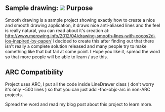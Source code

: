 Sample drawing:
![](https://github.com/krzysztofzablocki/smooth-drawing/raw/master/Example.png)
Purpose
--------------

Smooth drawing is a sample project showing exactly how to create a nice and smooth drawing application, it draws nice anti-aliased lines and the feel is really natural, you can read about it's creation at: http://www.merowing.info/2012/04/drawing-smooth-lines-with-cocos2d-ios-inspired-by-paper/
I decided to create this after finding out that there isn't really a complete solution released and many people try to make something like that but fail at some point. I Hope you like it, spread the word so that more people will be able to learn / use this.


ARC Compatibility
------------------

Project uses ARC, I put all the code inside LineDrawer class ( don't worry it's only ~500 lines ) so that you can just add -fno-objc-arc in non-ARC projects.

Spread the word and read my blog post about this project to learn more.